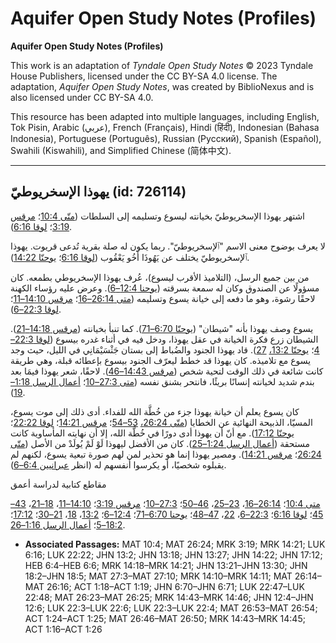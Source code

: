 # Aquifer Open Study Notes (Profiles)

**Aquifer Open Study Notes (Profiles)**

This work is an adaptation of *Tyndale Open Study Notes* © 2023 Tyndale House Publishers, licensed under the CC BY\-SA 4\.0 license. The adaptation, *Aquifer Open Study Notes*, was created by BiblioNexus and is also licensed under CC BY\-SA 4\.0\.

This resource has been adapted into multiple languages, including English, Tok Pisin, Arabic (عربي), French (Français), Hindi (हिंदी), Indonesian (Bahasa Indonesia), Portuguese (Português), Russian (Русский), Spanish (Español), Swahili (Kiswahili), and Simplified Chinese (简体中文).



--------------------------------

## يهوذا الإسخريوطيّ (id: 726114)

اشتهر يهوذا الإسخريوطيّ بخيانته ليسوع وتسليمه إلى السلطات ([متّى 10:4](https://ref.ly/Matt10:4)؛ [مرقس 3:19](https://ref.ly/Mark3:19)؛ [لوقا 6:16](https://ref.ly/Luke6:16)).

لا يعرف بوضوح معنى الاسم "ٱلإسخريوطيّ". ربما يكون له صلة بقرية تُدعى قريوت. يهوذا ٱلإسخريوطيّ يختلف عن يَهُوذَا أَخُو يَعْقُوب ([لوقا 6:16](https://ref.ly/Luke6:16)؛ [يوحنّا 14:22](https://ref.ly/John14:22)).

 من بين جميع الرسل، (التلاميذ الأقرب ليسوع)، عُرف يهوذا الإسخريوطي بطمعه. كان مسؤولًا عن الصندوق وكان له سمعة بسرقته ([يوحنا 12:4–6](https://ref.ly/John12:4-John12:6)). وعرض عليه رؤساء الكهنة لاحقًا رشوة، وهو ما دفعه إلى خيانة يسوع وتسليمه ([متى 26:14–16](https://ref.ly/Matt26:14-Matt26:16)؛ [مرقس 14:10–11](https://ref.ly/Mark14:10-Mark14:11)؛ [لوقا 22:3–6](https://ref.ly/Luke22:3-Luke22:6)).

يسوع وصف يهوذا بأنه "شيطان" ([يوحنّا 6:70–71](https://ref.ly/John6:70-John6:71)). كما تنبأ بخيانته ([مرقس 14:18–21](https://ref.ly/Mark14:18-Mark14:21)). الشيطان زرع فكرة الخيانة في عقل يهوذا، ودخل فيه في أثناء غدره بيسوع ([لوقا 22:3–4](https://ref.ly/Luke22:3-Luke22:4)؛ [يوحنّا 13:2،](https://ref.ly/John13:2) [27](https://ref.ly/John13:27)). قاد يهوذا الجنود والضُباط إلى بستان جَثْسَيْمَانِي في الليل، حيث وجد يسوع مع تلاميذه. كان يهوذا قد خطط ليعرّف الجنود بيسوع بإعطائه قبلة، وهي طريقة كانت شائعة في ذلك الوقت لتحية شخص ([مرقس 14:43–46](https://ref.ly/Mark14:43-Mark14:46)). لاحقًا، شعر يهوذا فيمَا بعد بندم شديد لخيانته إنسانًا بريئًا، فانتحر بشنق نفسه ([متى 27:3–10](https://ref.ly/Matt27:3-Matt27:10)؛ [أعمال الرسل 1:18–19](https://ref.ly/Acts1:18-Acts1:19)).

كان يسوع يعلم أن خيانة يهوذا جزء من خُطَّة الله للفداء. أدى ذلك إلى موت يسوع، المسيّا، الذبيحة النهائية عن الخطايا ([متّى 26:24،](https://ref.ly/Matt26:24) [53–54](https://ref.ly/Matt26:53-Matt26:54)؛ [مرقس 14:21](https://ref.ly/Mark14:21)؛ [لوقا 22:22](https://ref.ly/Luke22:22)؛ [يوحنّا 17:12](https://ref.ly/John17:12)). مع أنّ أن يهوذا أدى دورًا في خُطَّة الله، إلا أن نهايته المأساوية كانت مستحقة ([أعمال الرسل 1:24–25](https://ref.ly/Acts1:24-Acts1:25)). كان من الأفضل ليهوذا لَوْ لَمْ يُولَدْ من الأصل ([متّى 26:24](https://ref.ly/Matt26:24)؛ [مرقس 14:21](https://ref.ly/Mark14:21)). ومصير يهوذا إنما هو تحذير لمن لهم صورة تبعية يسوع، لكنهم لم يقبلوه شخصيًا، أو يكرسوا أنفسهم له (انظر [عبرانيين 6:4–6](https://ref.ly/Heb6:4-Heb6:6)). 

مقاطع كتابية لدراسة أعمق

[متى 10:4](https://ref.ly/Matt10:4)؛ [26:14–16](https://ref.ly/Matt26:14-Matt26:16)، [23–25](https://ref.ly/Matt26:23-Matt26:25)، [46–50](https://ref.ly/Matt26:46-Matt26:50)؛ [27:3–10](https://ref.ly/Matt27:3-Matt27:10)؛ [مرقس 3:19](https://ref.ly/Mark3:19)؛ [14:10–11](https://ref.ly/Mark14:10-Mark14:11)، [18–21](https://ref.ly/Mark14:18-Mark14:21)، [43–45](https://ref.ly/Mark14:43-Mark14:45)؛ [لوقا 6:16](https://ref.ly/Luke6:16)؛ [22:3–6](https://ref.ly/Luke22:3-Luke22:6)، [22](https://ref.ly/Luke22:22)، [47–48](https://ref.ly/Luke22:47-Luke22:48)؛ [يوحنا 6:70–71](https://ref.ly/John6:70-John6:71)؛ [12:4–6](https://ref.ly/John12:4-John12:6)؛ [13:2](https://ref.ly/John13:2)، [18](https://ref.ly/John13:18)، [21–30](https://ref.ly/John13:21-John13:30)؛ [17:12](https://ref.ly/John17:12)؛ [18:2–5](https://ref.ly/John18:2-John18:5)؛ [أعمال الرسل 1:16–26](https://ref.ly/Acts1:16-Acts1:26). 

* **Associated Passages:** MAT 10:4; MAT 26:24; MRK 3:19; MRK 14:21; LUK 6:16; LUK 22:22; JHN 13:2; JHN 13:18; JHN 13:27; JHN 14:22; JHN 17:12; HEB 6:4–HEB 6:6; MRK 14:18–MRK 14:21; JHN 13:21–JHN 13:30; JHN 18:2–JHN 18:5; MAT 27:3–MAT 27:10; MRK 14:10–MRK 14:11; MAT 26:14–MAT 26:16; ACT 1:18–ACT 1:19; JHN 6:70–JHN 6:71; LUK 22:47–LUK 22:48; MAT 26:23–MAT 26:25; MRK 14:43–MRK 14:46; JHN 12:4–JHN 12:6; LUK 22:3–LUK 22:6; LUK 22:3–LUK 22:4; MAT 26:53–MAT 26:54; ACT 1:24–ACT 1:25; MAT 26:46–MAT 26:50; MRK 14:43–MRK 14:45; ACT 1:16–ACT 1:26

